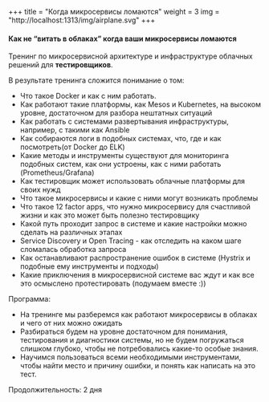 +++
title = "Когда микросервисы ломаются" 
weight = 3
img = "http://localhost:1313/img/airplane.svg"
+++

#### Как не “витать в облаках” когда ваши микросервисы ломаются

Тренинг по микросервисной архитектуре и инфраструктуре облачных решений для **тестировщиков**.

В результате тренинга сложится понимание о том:

- Что такое Docker и как с ним работать.
- Как работают такие платформы, как Mesos и Kubernetes, на высоком уровне, достаточном для разбора нештатных ситуаций
- Как работать с системами развертывания инфраструктуры, например, с такими как Ansible
- Как собираются логи в подобных системах, что, где и как посмотреть(от Docker до ELK)
- Какие методы и инструменты существуют для мониторинга подобных систем, как они устроены, как с ними работать (Prometheus/Grafana)
- Как тестировщик может использовать облачные платформы для своих нужд
- Что такое микросервисы и какие с ними могут возникать проблемы
- Что такое 12 factor apps, что нужно микросервису для счастливой жизни и как это может быть полезно тестировщику
- Какой путь проходит запрос в системе и какие настройки можно сделать на различных этапах
- Service Discovery и Open Tracing  - как отследить на каком шаге сломалась обработка запроса
- Как останавливают распространение ошибок в системе (Hystrix и подобные ему инструменты и подходы)
- Какие приключения в микросервисной системе вас ждут и как все это осмыслено протестировать (подумаем вместе :))

Программа:

- На тренинге мы разберемся как работают микросервисы в облаках и чего от них можно ожидать
- Разбираться будем на уровне достаточном для понимания, тестирования и диагностики системы, но не будем погружаться слишком глубоко, чтобы не потребовались какие-то особые знания.
- Научимся пользоваться всеми необходимыми инструментами, чтобы найти место и причину ошибки, и понять как написать на это тест.

Продолжительность: 2 дня
